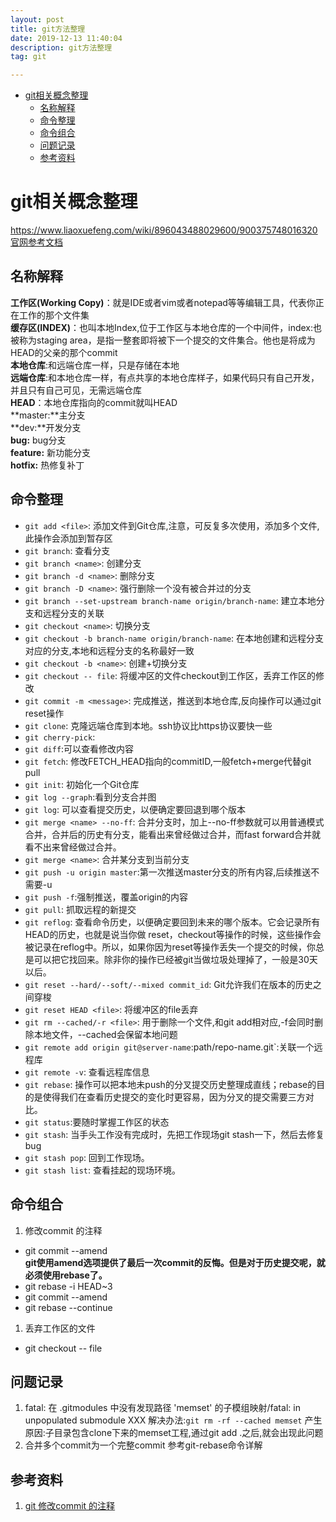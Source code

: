 ```yaml
---
layout: post
title: git方法整理
date: 2019-12-13 11:40:04
description: git方法整理
tag: git

---
```



- [git相关概念整理](#git%e7%9b%b8%e5%85%b3%e6%a6%82%e5%bf%b5%e6%95%b4%e7%90%86)
  - [名称解释](#%e5%90%8d%e7%a7%b0%e8%a7%a3%e9%87%8a)
  - [命令整理](#%e5%91%bd%e4%bb%a4%e6%95%b4%e7%90%86)
  - [命令组合](#%e5%91%bd%e4%bb%a4%e7%bb%84%e5%90%88)
  - [问题记录](#%e9%97%ae%e9%a2%98%e8%ae%b0%e5%bd%95)
  - [参考资料](#%e5%8f%82%e8%80%83%e8%b5%84%e6%96%99)

# git相关概念整理

<https://www.liaoxuefeng.com/wiki/896043488029600/900375748016320>
[官网参考文档](https://git-scm.com/book/zh/v2)

## 名称解释

**工作区(Working Copy)**：就是IDE或者vim或者notepad等等编辑工具，代表你正在工作的那个文件集  
**缓存区(INDEX)**：也叫本地Index,位于工作区与本地仓库的一个中间件，index:也被称为staging area，是指一整套即将被下一个提交的文件集合。他也是将成为HEAD的父亲的那个commit  
**本地仓库**:和远端仓库一样，只是存储在本地  
**远端仓库**:和本地仓库一样，有点共享的本地仓库样子，如果代码只有自己开发，并且只有自己可见，无需远端仓库  
**HEAD**：本地仓库指向的commit就叫HEAD  
**master:**主分支  
**dev:**开发分支  
**bug:** bug分支  
**feature:** 新功能分支  
**hotfix:** 热修复补丁  

## 命令整理

- `git add <file>`: 添加文件到Git仓库,注意，可反复多次使用，添加多个文件,此操作会添加到暂存区
- `git branch`: 查看分支
- `git branch <name>`: 创建分支
- `git branch -d <name>`: 删除分支
- `git branch -D <name>`: 强行删除一个没有被合并过的分支
- `git branch --set-upstream branch-name origin/branch-name`: 建立本地分支和远程分支的关联
- `git checkout <name>`: 切换分支
- `git checkout -b branch-name origin/branch-name`: 在本地创建和远程分支对应的分支,本地和远程分支的名称最好一致
- `git checkout -b <name>`: 创建+切换分支
- `git checkout -- file`: 将缓冲区的文件checkout到工作区，丢弃工作区的修改
- `git commit -m <message>`: 完成推送，推送到本地仓库,反向操作可以通过git reset操作
- `git clone`: 克隆远端仓库到本地。ssh协议比https协议要快一些
- `git cherry-pick`:
- `git diff`:可以查看修改内容
- `git fetch`: 修改FETCH_HEAD指向的commitID,一般fetch+merge代替git pull
- `git init`: 初始化一个Git仓库
- `git log --graph`:看到分支合并图
- `git log`: 可以查看提交历史，以便确定要回退到哪个版本
- `git merge <name> --no-ff`: 合并分支时，加上--no-ff参数就可以用普通模式合并，合并后的历史有分支，能看出来曾经做过合并，而fast forward合并就看不出来曾经做过合并。
- `git merge <name>`: 合并某分支到当前分支
- `git push -u origin master`:第一次推送master分支的所有内容,后续推送不需要-u
- `git push -f`:强制推送，覆盖origin的内容
- `git pull`: 抓取远程的新提交
- `git reflog`: 查看命令历史，以便确定要回到未来的哪个版本。它会记录所有HEAD的历史，也就是说当你做 reset，checkout等操作的时候，这些操作会被记录在reflog中。所以，如果你因为reset等操作丢失一个提交的时候，你总是可以把它找回来。除非你的操作已经被git当做垃圾处理掉了，一般是30天以后。
- `git reset --hard/--soft/--mixed commit_id`: Git允许我们在版本的历史之间穿梭
- `git reset HEAD <file>`: 将缓冲区的file丢弃
- `git rm --cached/-r <file>`: 用于删除一个文件,和git add相对应,-f会同时删除本地文件，--cached会保留本地问题
- `git remote add origin git@server-name`:path/repo-name.git`:关联一个远程库
- `git remote -v`: 查看远程库信息
- `git rebase`: 操作可以把本地未push的分叉提交历史整理成直线；rebase的目的是使得我们在查看历史提交的变化时更容易，因为分叉的提交需要三方对比。
- `git status`:要随时掌握工作区的状态
- `git stash`: 当手头工作没有完成时，先把工作现场git stash一下，然后去修复bug
- `git stash pop`: 回到工作现场。
- `git stash list`: 查看挂起的现场环境。

## 命令组合

1. 修改commit 的注释  

- git commit --amend  <!--追加上次提交，同时可以修改上次注释-->  
**git使用amend选项提供了最后一次commit的反悔。但是对于历史提交呢，就必须使用rebase了。**
- git rebase -i HEAD~3 <!--修改哪个，就把那行的pick改成edit，然后保存退出。-->
- git commit --amend
- git rebase --continue <!--返回rebase之前分支-->

1. 丢弃工作区的文件

- git checkout -- file

## 问题记录

1. fatal: 在 .gitmodules 中没有发现路径 'memset' 的子模组映射/fatal: in unpopulated submodule XXX
  解决办法:`git rm -rf --cached memset`
  产生原因:子目录包含clone下来的memset工程,通过git add .之后,就会出现此问题
2. 合并多个commit为一个完整commit
  参考git-rebase命令详解

## 参考资料

1. [git 修改commit 的注释](https://blog.csdn.net/lxf0613050210/article/details/52525083)